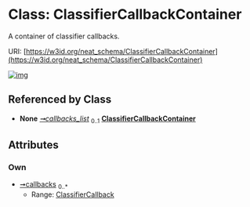 
# Class: ClassifierCallbackContainer


A container of classifier callbacks.

URI: [https://w3id.org/neat_schema/ClassifierCallbackContainer](https://w3id.org/neat_schema/ClassifierCallbackContainer)


[![img](https://yuml.me/diagram/nofunky;dir:TB/class/[ClassifierCallback]<callbacks%200..*-++[ClassifierCallbackContainer],[ClassifierFitParams]++-%20callbacks_list%200..1>[ClassifierCallbackContainer],[ClassifierFitParams],[ClassifierCallback])](https://yuml.me/diagram/nofunky;dir:TB/class/[ClassifierCallback]<callbacks%200..*-++[ClassifierCallbackContainer],[ClassifierFitParams]++-%20callbacks_list%200..1>[ClassifierCallbackContainer],[ClassifierFitParams],[ClassifierCallback])

## Referenced by Class

 *  **None** *[➞callbacks_list](classifierFitParams__callbacks_list.md)*  <sub>0..1</sub>  **[ClassifierCallbackContainer](ClassifierCallbackContainer.md)**

## Attributes


### Own

 * [➞callbacks](classifierCallbackContainer__callbacks.md)  <sub>0..\*</sub>
     * Range: [ClassifierCallback](ClassifierCallback.md)
